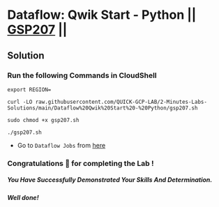 # Dataflow: Qwik Start - Python || [GSP207](https://www.cloudskillsboost.google/focuses/1100?parent=catalog) ||

## Solution

### Run the following Commands in CloudShell

```
export REGION=
```
```
curl -LO raw.githubusercontent.com/QUICK-GCP-LAB/2-Minutes-Labs-Solutions/main/Dataflow%20Qwik%20Start%20-%20Python/gsp207.sh

sudo chmod +x gsp207.sh

./gsp207.sh
```

* Go to `Dataflow Jobs` from [here](https://console.cloud.google.com/dataflow/jobs?)

### Congratulations 🎉 for completing the Lab !

##### *You Have Successfully Demonstrated Your Skills And Determination.*

#### *Well done!*

